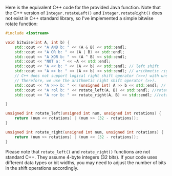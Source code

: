 Here is the equivalent C++ code for the provided Java function. Note that the C++ version of `Integer.rotateLeft()` and `Integer.rotateRight()` does not exist in C++ standard library, so I've implemented a simple bitwise rotate function:

```C++
#include <iostream>

void bitwise(int A, int b) {
    std::cout << "A AND b: " << (A & B) << std::endl;
    std::cout << "A OR b: " << (A | B) << std::endl;
    std::cout << "A XOR b: " << (A ^ B) << std::endl;
    std::cout << "NOT a: " << ~A << std::endl;
    std::cout << "A << b: " << (A << b) << std::endl; // left shift
    std::cout << "A >> b: " << (A >> b) << std::endl; // arithmetic right shift
    // C++ does not support logical right shift operator (>>>) with unsigned int. 
    // Therefore, we use the arithmetic right shift operator (>>).
    std::cout << "A >>> b: " << (unsigned int) A >> b << std::endl; // logical right shift
    std::cout << "A rol b: " << rotate_left(A, B) << std::endl; //rotate left
    std::cout << "A ror b: " << rotate_right(A, B) << std::endl; //rotate right

}

unsigned int rotate_left(unsigned int num, unsigned int rotations) {
    return (num << rotations) | (num >> (32 - rotations));
}

unsigned int rotate_right(unsigned int num, unsigned int rotations) {
    return (num >> rotations) | (num << (32 - rotations));
}
```
Please note that `rotate_left()` and `rotate_right()` functions are not standard C++. They assume 4-byte integers (32 bits). If your code uses different data types or bit widths, you may need to adjust the number of bits in the shift operations accordingly.
